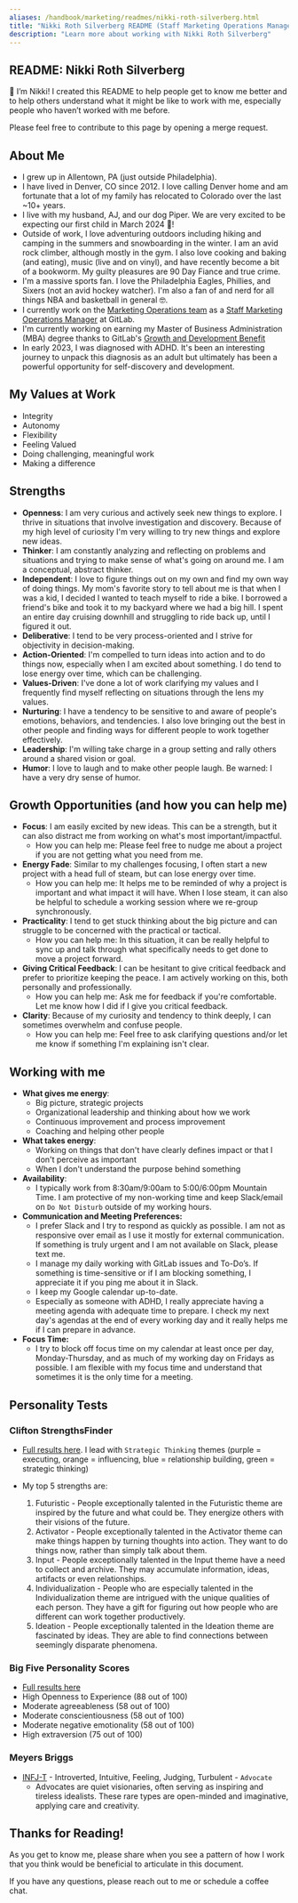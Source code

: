```yaml
---
aliases: /handbook/marketing/readmes/nikki-roth-silverberg.html
title: "Nikki Roth Silverberg README (Staff Marketing Operations Manager)"
description: "Learn more about working with Nikki Roth Silverberg"
---
```








## README: Nikki Roth Silverberg

👋 I’m Nikki! I created this README to help people get to know me better and to help others understand what it might be like to work with me, especially people who haven’t worked with me before.

Please feel free to contribute to this page by opening a merge request.

## About Me

- I grew up in Allentown, PA (just outside Philadelphia).
- I have lived in Denver, CO since 2012. I love calling Denver home and am fortunate that a lot of my family has relocated to Colorado over the last ~10+ years. 
- I live with my husband, AJ, and our dog Piper. We are very excited to be expecting our first child in March 2024 🐣!
- Outside of work, I love adventuring outdoors including hiking and camping in the summers and snowboarding in the winter. I am an avid rock climber, although mostly in the gym. I also love cooking and baking (and eating), music (live and on vinyl), and have recently become a bit of a bookworm. My guilty pleasures are 90 Day Fiance and true crime. 
- I'm a massive sports fan. I love the Philadelphia Eagles, Phillies, and Sixers (not an avid hockey watcher). I'm also a fan of and nerd for all things NBA and basketball in general 🤓.  
- I currently work on the [Marketing Operations team](https://handbook.gitlab.com/handbook/marketing/marketing-operations/) as a [Staff Marketing Operations Manager](https://handbook.gitlab.com/job-families/marketing/marketing-operations-manager/#staff-marketing-operations-manager) at GitLab.
- I'm currently working on earning my Master of Business Administration (MBA) degree thanks to GitLab's [Growth and Development Benefit](https://handbook.gitlab.com/handbook/total-rewards/benefits/general-and-entity-benefits/growth-and-development/)
- In early 2023, I was diagnosed with ADHD. It's been an interesting journey to unpack this diagnosis as an adult but ultimately has been a powerful opportunity for self-discovery and development. 

## My Values at Work
- Integrity 
- Autonomy 
- Flexibility 
- Feeling Valued
- Doing challenging, meaningful work
- Making a difference

## Strengths

- **Openness**: I am very curious and actively seek new things to explore. I thrive in situations that involve investigation and discovery. Because of my high level of curiosity I'm very willing to try new things and explore new ideas. 
- **Thinker**: I am constantly analyzing and reflecting on problems and situations and trying to make sense of what's going on around me. I am a conceptual, abstract thinker.
- **Independent**: I love to figure things out on my own and find my own way of doing things. My mom's favorite story to tell about me is that when I was a kid, I decided I wanted to teach myself to ride a bike. I borrowed a friend's bike and took it to my backyard where we had a big hill. I spent an entire day cruising downhill and struggling to ride back up, until I figured it out. 
- **Deliberative**: I tend to be very process-oriented and I strive for objectivity in decision-making.
- **Action-Oriented**: I'm compelled to turn ideas into action and to do things now, especially when I am excited about something. I do tend to lose energy over time, which can be challenging. 
- **Values-Driven**: I've done a lot of work clarifying my values and I frequently find myself reflecting on situations through the lens my values. 
- **Nurturing**: I have a tendency to be sensitive to and aware of people's emotions, behaviors, and tendencies. I also love bringing out the best in other people and finding ways for different people to work together effectively. 
- **Leadership**: I'm willing take charge in a group setting and rally others around a shared vision or goal. 
- **Humor**: I love to laugh and to make other people laugh. Be warned: I have a very dry sense of humor.

## Growth Opportunities (and how you can help me)

- **Focus**: I am easily excited by new ideas. This can be a strength, but it can also distract me from working on what's most important/impactful. 
    - How you can help me: Please feel free to nudge me about a project if you are not getting what you need from me. 
- **Energy Fade**: Similar to my challenges focusing, I often start a new project with a head full of steam, but can lose energy over time. 
    - How you can help me: It helps me to be reminded of why a project is important and what impact it will have. When I lose steam, it can also be helpful to schedule a working session where we re-group synchronously. 
- **Practicality**: I tend to get stuck thinking about the big picture and can struggle to be concerned with the practical or tactical. 
   - How you can help me: In this situation, it can be really helpful to sync up and talk through what specifically needs to get done to move a project forward. 
- **Giving Critical Feedback**: I can be hesitant to give critical feedback and prefer to prioritize keeping the peace. I am actively working on this, both personally and professionally.
   - How you can help me: Ask me for feedback if you're comfortable. Let me know how I did if I give you critical feedback.  
- **Clarity**: Because of my curiosity and tendency to think deeply, I can sometimes overwhelm and confuse people.
   - How you can help me: Feel free to ask clarifying questions and/or let me know if something I'm explaining isn't clear. 

## Working with me

- **What gives me energy**:
    - Big picture, strategic projects
    - Organizational leadership and thinking about how we work
    - Continuous improvement and process improvement
    - Coaching and helping other people
- **What takes energy**:
    - Working on things that don't have clearly defines impact or that I don't perceive as important
    - When I don't understand the purpose behind something
- **Availability**:
    - I typically work from 8:30am/9:00am to 5:00/6:00pm Mountain Time. I am protective of my non-working time and keep Slack/email on `Do Not Disturb` outside of my working hours.  
- **Communication and Meeting Preferences:**
    - I prefer Slack and I try to respond as quickly as possible. I am not as responsive over email as I use it mostly for external communication. If something is truly urgent and I am not available on Slack, please text me.
    - I manage my daily working with GitLab issues and To-Do’s. If something is time-sensitive or if I am blocking something, I appreciate it if you ping me about it in Slack.
    - I keep my Google calendar up-to-date. 
    - Especially as someone with ADHD, I really appreciate having a meeting agenda with adequate time to prepare. I check my next day's agendas at the end of every working day and it really helps me if I can prepare in advance. 
- **Focus Time:**
    - I try to block off focus time on my calendar at least once per day, Monday-Thursday, and as much of my working day on Fridays as possible. I am flexible with my focus time and understand that sometimes it is the only time for a meeting. 

## Personality Tests

### Clifton StrengthsFinder

- [Full results here](https://drive.google.com/file/d/16gi2TpZgPjMCbYC8Ab39zR7N5--g30l5/view?usp=sharing). I lead with `Strategic Thinking` themes (purple = executing, orange = influencing, blue = relationship building, green = strategic thinking)

- My top 5 strengths are:
    1. Futuristic - People exceptionally talented in the Futuristic theme are inspired by the future and what could be. They energize others with their visions of the future.
    2. Activator - People exceptionally talented in the Activator theme can make things happen by turning thoughts into action. They want to do things now, rather than simply talk about them.
    3. Input - People exceptionally talented in the Input theme have a need to collect and archive. They may accumulate information, ideas, artifacts or even relationships.
    4. Individualization - People who are especially talented in the Individualization theme are intrigued with the unique qualities of each person. They have a gift for figuring out how people who are different can work together productively.
    5. Ideation - People exceptionally talented in the Ideation theme are fascinated by ideas. They are able to find connections between seemingly disparate phenomena.

### Big Five Personality Scores

- [Full results here](https://drive.google.com/file/d/175VRPOiCKdK5kABV_CGHlxii-6pY6QMo/view?usp=sharing)
- High Openness to Experience (88 out of 100)
- Moderate agreeableness (58 out of 100)
- Moderate conscientiousness (58 out of 100)
- Moderate negative emotionality (58 out of 100)
- High extraversion (75 out of 100)

### Meyers Briggs

- [INFJ-T](https://www.16personalities.com/infj-personality) - Introverted, Intuitive, Feeling, Judging, Turbulent - `Advocate`
   - Advocates are quiet visionaries, often serving as inspiring and tireless idealists. These rare types are open-minded and imaginative, applying care and creativity.

## Thanks for Reading!

As you get to know me, please share when you see a pattern of how I work that you think would be beneficial to articulate in this document.

If you have any questions, please reach out to me or schedule a coffee chat.
